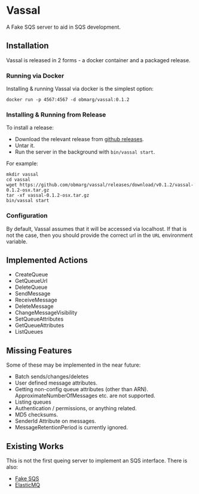 # Vassal

A Fake SQS server to aid in SQS development.

## Installation

Vassal is released in 2 forms - a docker container and a packaged release.

### Running via Docker

Installing & running Vassal via docker is the simplest option:

    docker run -p 4567:4567 -d obmarg/vassal:0.1.2

### Installing & Running from Release

To install a release:

- Download the relevant release from [github
  releases](https://github.com/obmarg/vassal/releases).
- Untar it.
- Run the server in the background with `bin/vassal start`.

For example:

    mkdir vassal
    cd vassal
    wget https://github.com/obmarg/vassal/releases/download/v0.1.2/vassal-0.1.2-osx.tar.gz
    tar -xf vassal-0.1.2-osx.tar.gz
    bin/vassal start

### Configuration

By default, Vassal assumes that it will be accessed via localhost.  If that is
not the case, then you should provide the correct url in the `URL` environment
variable.

## Implemented Actions

- CreateQueue
- GetQueueUrl
- DeleteQueue
- SendMessage
- ReceiveMessage
- DeleteMessage
- ChangeMessageVisibility
- SetQueueAttributes
- GetQueueAttributes
- ListQueues

## Missing Features

Some of these may be implemented in the near future:

- Batch sends/changes/deletes
- User defined message attributes.
- Getting non-config queue attributes (other than ARN).
  ApproximateNumberOfMessages etc. are not supported.
- Listing queues
- Authentication / permissions, or anything related.
- MD5 checksums.
- SenderId Attribute on messages.
- MessageRetentionPeriod is currently ignored.

## Existing Works

This is not the first queing server to implement an SQS interface.  There is
also:

- [Fake SQS](https://github.com/iain/fake_sqs)
- [ElasticMQ](https://github.com/adamw/elasticmq)
